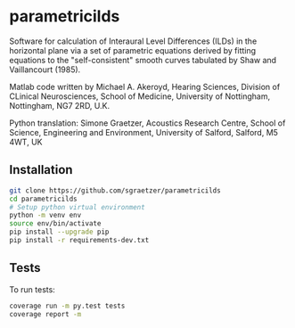 # parametricilds
Software for calculation of Interaural Level Differences (ILDs) in the horizontal plane via a set of parametric equations derived by fitting equations to the "self-consistent" smooth curves tabulated by Shaw and Vaillancourt (1985).

Matlab code written by Michael A. Akeroyd, Hearing Sciences, Division of CLinical Neurosciences, School of Medicine, University of Nottingham, Nottingham, NG7 2RD, U.K.

Python translation: Simone Graetzer, Acoustics Research Centre, School of Science, Engineering and Environment, University of Salford, Salford, M5 4WT, UK

## Installation

```bash
git clone https://github.com/sgraetzer/parametricilds
cd parametricilds
# Setup python virtual environment
python -m venv env
source env/bin/activate
pip install --upgrade pip
pip install -r requirements-dev.txt
```

## Tests

To run tests:

```bash
coverage run -m py.test tests
coverage report -m
```